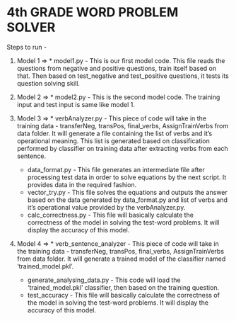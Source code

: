 4th GRADE WORD PROBLEM SOLVER
============================================================

Steps to run -

1. Model 1
=>	* model1.py - This is our first model code. This file reads the questions from negative and positive questions, train itself based on that. Then based on test_negative and test_positive questions, it tests its question solving skill.

2. Model 2
=>	* model2.py - This is the second model code. The training input and test input is same like model 1.

3. Model 3
=>	* verbAnalyzer.py - This piece of code will take in the training data - transferNeg, transPos, final_verbs, AssignTrainVerbs from data folder. It will generate a file containing the list of verbs and it’s operational meaning. This list is generated based on classification performed by classifier on training data after extracting verbs from each sentence.
	* data_format.py - This file generates an intermediate file after processing test data in order to solve equations by the next script. It provides data in the required fashion.
	* vector_try.py - This file solves the equations and outputs the answer based on the data generated by data_format.py and list of verbs and it’s operational value provided by the verbAnalyzer.py.
	* calc_correctness.py - This file will basically calculate the correctness of the model in solving the test-word problems. It will display the accuracy of this model.

4. Model 4
=>	* verb_sentence_analyzer - This piece of code will take in the training data - transferNeg, transPos, final_verbs, AssignTrainVerbs from data folder. It will generate a trained model of the classifier named ‘trained_model.pkl’.
	* generate_analysing_data.py - This code will load the ‘trained_model.pkl’ classifier, then based on the training question.
	* test_accuracy - This file will basically calculate the correctness of the model in solving the test-word problems. It will display the accuracy of this model.

	